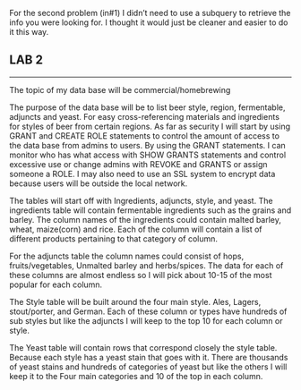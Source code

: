 For the second problem (in#1) I didn’t need to use a subquery to retrieve the info you were looking for. I thought it would just be cleaner and easier to do it this way. 


## LAB 2
__________
The topic of my data base will be commercial/homebrewing

The purpose of the data base will be to list beer style, region, fermentable, adjuncts and yeast. For easy cross-referencing materials and ingredients for styles of beer from certain regions. As far as security I will start by using GRANT and CREATE ROLE statements to control the amount of access to the data base from admins to users. By using the GRANT statements. I can monitor who has what access with SHOW GRANTS statements and control excessive use or change admins with REVOKE and GRANTS or assign someone a ROLE. I may also need to use an SSL system to encrypt data because users will be outside the local network. 

The tables will start off with Ingredients, adjuncts, style, and yeast. 
The ingredients table will contain fermentable ingredients such as the grains and barley. The column names of the ingredients could contain malted barley, wheat, maize(corn) and rice. Each of the column will contain a list of different products pertaining to that category of column. 

For the adjuncts table the column names could consist of hops, fruits/vegetables, Unmalted barley and herbs/spices. The data for each of these columns are almost endless so I will pick about 10-15 of the most popular for each column. 

The Style table will be built around the four main style. Ales, Lagers, stout/porter, and German. Each of these column or types have hundreds of sub styles but like the adjuncts I will keep to the top 10 for each column or style. 

The Yeast table will contain rows that correspond closely the style table. Because each style has a yeast stain that goes with it. There are thousands of yeast stains and hundreds of categories of yeast but like the others I will keep it to the Four main categories and 10 of the top in each column. 
